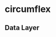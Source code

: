 # circumflex
## Data Layer

<!---
#TODO rename Scraper to ScrapeRunner, should perhaps also be an intrface to share code between runners
![Schematic of the layout of scraper umlaut](../readme_docs/umlaut_layout.png?raw=true "Umlaut (Scraper) Layout")
-->
